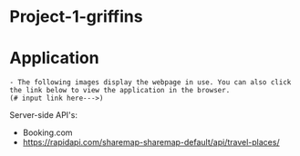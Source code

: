 # Project-1-griffins



# Application
    - The following images display the webpage in use. You can also click the link below to view the application in the browser. 
    (# input link here--->)
Server-side API's:
- Booking.com
- https://rapidapi.com/sharemap-sharemap-default/api/travel-places/


